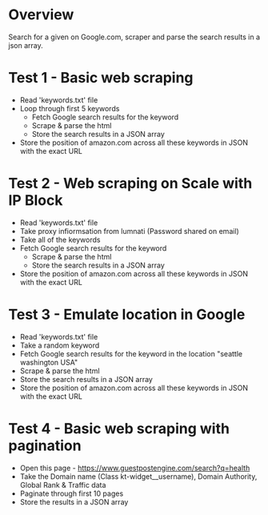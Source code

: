 # Overview

Search for a given on Google.com, scraper and parse the search results in a json array. 

# Test 1 - Basic web scraping

 - Read 'keywords.txt' file 
  - Loop through first 5 keywords 
    - Fetch Google search results for the keyword
    - Scrape & parse the html
    - Store the search results in a JSON array
 - Store the position of amazon.com across all these keywords in JSON with the exact URL

# Test 2 - Web scraping on Scale with IP Block 

 - Read 'keywords.txt' file 
 - Take proxy infiormsation from lumnati (Password shared on email)
 - Take all of the keywords 
 - Fetch Google search results for the keyword
   - Scrape & parse the html
   - Store the search results in a JSON array
 - Store the position of amazon.com across all these keywords in JSON with the exact URL
 

# Test 3 - Emulate location in Google 

   - Read 'keywords.txt' file 
   - Take a random keyword 
   - Fetch Google search results for the keyword in the location "seattle washington USA"
   - Scrape & parse the html
   - Store the search results in a JSON array
   - Store the position of amazon.com across all these keywords in JSON with the exact URL
 

# Test 4 - Basic web scraping with pagination

   - Open this page - https://www.guestpostengine.com/search?q=health
   - Take the Domain name (Class kt-widget__username), Domain Authority, Global Rank & Traffic data
   - Paginate through first 10 pages
   - Store the results in a JSON array
